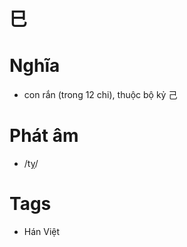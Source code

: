 # 巳

# Nghĩa
* con rắn (trong 12 chi), thuộc bộ kỷ 己

# Phát âm
* /tỵ/

# Tags
* Hán Việt

<script>window.HANZI_FIELD='巳';</script>
